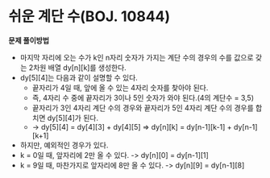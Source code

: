 # 쉬운 계단 수(BOJ. 10844)

**문제 풀이방법**
- 마지막 자리에 오는 수가 k인 n자리 숫자가 가지는 계단 수의 경우의 수를 값으로 갖는 2차원 배열 dy[n][k]를 생성한다.
- dy[5][4]는 다음과 같이 설명할 수 있다.
  - 끝자리가 4일 때, 앞에 올 수 있는 4자리 숫자를 찾아야 된다.
  - 즉, 4자리 수 중에 끝자리가 3이나 5인 숫자가 와야 된다.(4의 계단수 = 3,5)
  - 끝자리가 3인 4자리 계단 수의 경우와 끝자리가 5인 4자리 계단 수의 경우를 합치면 dy[5][4]가 된다.
  - -> dy[5][4] = dy[4][3] + dy[4][5] => dy[n][k] = dy[n-1][k-1] + dy[n-1][k+1]
- 하지만, 예외적인 경우가 있다.
- k = 0일 때, 앞자리에 2만 올 수 있다. -> dy[n][0] = dy[n-1][1]
- k = 9일 때, 마찬가지로 앞자리에 8만 올 수 있다. -> dy[n][9] = dy[n-1][8]

